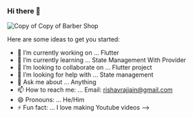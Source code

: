 ### Hi there 👋

![Copy of Copy of Barber Shop](https://user-images.githubusercontent.com/29782913/98725359-06826f00-23bb-11eb-8323-2e8c83d7b017.png)


Here are some ideas to get you started:

- 🔭 I’m currently working on ... Flutter
- 🌱 I’m currently learning ... State Management With Provider
- 👯 I’m looking to collaborate on ... Flutter project
- 🤔 I’m looking for help with ... State management
- 💬 Ask me about ... Anything
- 📫 How to reach me: ... Email: rishavrajjain@gmail.com
- 😄 Pronouns: ... He/Him
- ⚡ Fun fact: ... I love making Youtube videos
-->
